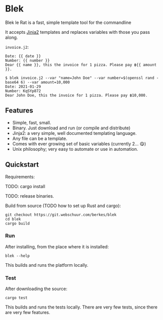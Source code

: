 # Blek

Blek le Rat is a fast, simple template tool for the commandline

It accepts [Jinja2](https://jinja.palletsprojects.com/en/2.11.x/)
templates and replaces variables with those you pass along.

`invoice.j2`:
```
Date: {{ date }}
Number: {{ number }}
Dear {{ name }}, this the invoice for 1 pizza. Please pay ฿{{ amount }}.
```

```
$ blek invoice.j2 --var "name=John Doe" --var number=$(openssl rand -base64 6) --var amount=10,000
Date: 2021-01-29
Number: KqSYp872
Dear John Doe, this the invoice for 1 pizza. Please pay ฿10,000.
```

## Features

* Simple, fast, small.
* Binary. Just download and run (or compile and distribute)
* Jinja2: a very simple, well documented templating language.
* Any file can be a template.
* Comes with ever growing set of basic variables (currently 2... 😋)
* Unix philosophy; very easy to automate or use in automation.

## Quickstart

Requirements:

TODO: cargo install

TODO: release binaries.

Build from source (TODO how to set up Rust and cargo):

    git checkout https://git.webschuur.com/berkes/blek
    cd blek
    cargo build

### Run

After installing, from the place where it is installed:

    blek --help

This builds and runs the platform locally.

### Test

After downloading the source:

    cargo test

This builds and runs the tests locally. There are very few tests, since
there are very few features.
